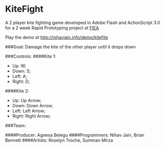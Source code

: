 # KiteFight
A 2 player kite fighting game developed in Adobe Flash and ActionScript 3.0 for a 2 week Rapid Prototyping project at [FIEA](http://fiea.ucf.edu)

Play the demo at http://nihavjain.info/demo/kitefite

###Goal:
Damage the kite of the other player until it drops down

###Controls: 
####Kite 1:
* Up: W;
* Down: S;
* Left: A;
* Right: D;

####Kite 2:
* Up: Up Arrow;
* Down: Down Arrow;
* Left: Left Arrow;
* Right: Right Arrow;

###Team:

####Producer: 
Agnesa Belegu
####Programmers: 
Nihav Jain, Brian Bennett
####Artists: 
Roselyn Troche, Summan Mirza
